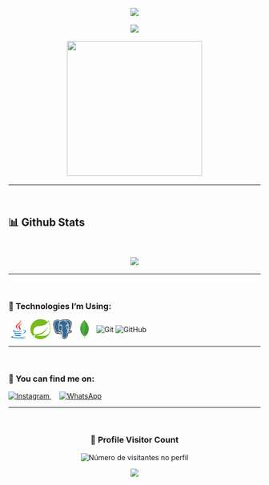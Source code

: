 <p align="center">
  <img src="https://capsule-render.vercel.app/api?type=waving&color=gradient&height=90"/>
</p>

<p align='center'>
<img src="https://readme-typing-svg.herokuapp.com?font=Fira+Code&weight=600&size=24&duration=3000&pause=200&center=true&vCenter=true&width=500&height=100&lines=Hey%2C+I'm+Eduardo!+o/;Welcome+to+my+Github+profile📓🚀">
</p>

<p align='center'>
<img src="https://media.giphy.com/media/QvpqTCiEcwtvx6wwJK/giphy.gif" width="270" height="270" frameBorder="0" class="giphy-embed" allowFullScreen></img></p>
<hr>
<br>

## 📊 Github Stats
<br>
<p align='center'>
<img src="https://github-readme-stats.vercel.app/api?username=edurxmos&show_icons=true&theme=github_dark">
</p>
<hr>
<br>

### 🚀 Technologies I’m Using:

<div style="display: inline_block">
  <img align="center" alt="Java" height="40" width="40" src="https://raw.githubusercontent.com/devicons/devicon/master/icons/java/java-original.svg">
  <img align="center" alt="Spring" height="40" width="40" src="https://raw.githubusercontent.com/devicons/devicon/master/icons/spring/spring-original.svg">
  <img align="center" alt="PostgreSQL" height="40" width="40" src="https://raw.githubusercontent.com/devicons/devicon/master/icons/postgresql/postgresql-original.svg">
  <img align="center" alt="MongoDB" height="40" width="40" src="https://raw.githubusercontent.com/devicons/devicon/master/icons/mongodb/mongodb-original.svg">
  <img align="center" alt="Git" height="40" width="40" src="https://raw.githubusercontent.com/marwin1991/profile-technology-icons/refs/heads/main/icons/git.png"> 
  <img align="center" alt="GitHub" height="40" width="40" src="https://raw.githubusercontent.com/marwin1991/profile-technology-icons/refs/heads/main/icons/github.png"> 
  

</div>

<hr>
<br>

### 📱 You can find me on:

<p>
  <a href="https://www.instagram.com/edurxmos?igsh=MXJ6ZTg0aG82dWZn&utm_source=qr">
    <img src="https://upload.wikimedia.org/wikipedia/commons/9/95/Instagram_logo_2022.svg" width="40" height="40" alt="Instagram">
  </a>&nbsp;&nbsp;&nbsp;
  <a href="https://wa.me/5571996721343">
    <img src="https://upload.wikimedia.org/wikipedia/commons/6/6b/WhatsApp.svg" width="40" height="40" alt="WhatsApp">
  </a>
</p>

<hr>
<br>

<div align="center">
  <h3><b>📍 Profile Visitor Count</b></h3>
</div>

<p align="center">
  <img
    src="https://profile-counter.glitch.me/edurxmos/count.svg"
    alt="Número de visitantes no perfil"
  />
</p>

<p align="center">
  <img src="https://capsule-render.vercel.app/api?type=waving&color=gradient&height=90&section=footer"/>
</p>

